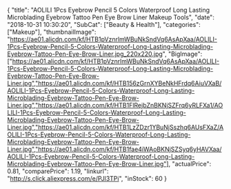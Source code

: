 {
	"title": "AOLILI 1Pcs Eyebrow Pencil 5 Colors Waterproof Long Lasting Microblading Eyebrow Tattoo Pen Eye Brow Liner Makeup Tools",
	"date": "2018-10-31 10:30:20",
	"SubCat": ["Beauty & Health"],
	"categories": ["Makeup"],
	"thumbnailImage": "https://ae01.alicdn.com/kf/HTB1pVznrlmWBuNkSndVq6AsApXaa/AOLILI-1Pcs-Eyebrow-Pencil-5-Colors-Waterproof-Long-Lasting-Microblading-Eyebrow-Tattoo-Pen-Eye-Brow-Liner.jpg_220x220.jpg",
	"BigImage": ["https://ae01.alicdn.com/kf/HTB1pVznrlmWBuNkSndVq6AsApXaa/AOLILI-1Pcs-Eyebrow-Pencil-5-Colors-Waterproof-Long-Lasting-Microblading-Eyebrow-Tattoo-Pen-Eye-Brow-Liner.jpg","https://ae01.alicdn.com/kf/HTB156zGrnXYBeNkHFrdq6AiuVXaB/AOLILI-1Pcs-Eyebrow-Pencil-5-Colors-Waterproof-Long-Lasting-Microblading-Eyebrow-Tattoo-Pen-Eye-Brow-Liner.jpg","https://ae01.alicdn.com/kf/HTB1FlRejbZnBKNjSZFrq6yRLFXa1/AOLILI-1Pcs-Eyebrow-Pencil-5-Colors-Waterproof-Long-Lasting-Microblading-Eyebrow-Tattoo-Pen-Eye-Brow-Liner.jpg","https://ae01.alicdn.com/kf/HTB1LzZDzr1YBuNjSszhq6AUsFXaZ/AOLILI-1Pcs-Eyebrow-Pencil-5-Colors-Waterproof-Long-Lasting-Microblading-Eyebrow-Tattoo-Pen-Eye-Brow-Liner.jpg","https://ae01.alicdn.com/kf/HTB1fae4iWAoBKNjSZSyq6yHAVXaa/AOLILI-1Pcs-Eyebrow-Pencil-5-Colors-Waterproof-Long-Lasting-Microblading-Eyebrow-Tattoo-Pen-Eye-Brow-Liner.jpg"],
	"actualPrice": 0.81,
	"comparePrice": 1.19,
	"linkurl": "http://s.click.aliexpress.com/e/PJl3TPi",
	"inStock": 60
}
